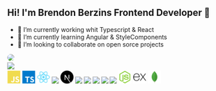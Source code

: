 ## Hi! I'm Brendon Berzins Frontend Developer 👋
 
- 🔭 I’m currently working whit Typescript & React
- 🌱 I’m currently learning Angular & StyleComponents
- 👯 I’m looking to collaborate on open sorce projects
<kbd>
  <img style='border-radius: 30em' height='200vh' src='https://i.gifer.com/origin/87/87015e585336954a2d2e9179bebd8b32_w200.gif'/>
</kbd>
<div>
  <img src='https://github-readme-stats.vercel.app/api/top-langs/?username=brendonberzins&layout=compact&theme=midnight-purple'/>
</div>
  <div>
   <img height='30em' src='https://raw.githubusercontent.com/devicons/devicon/master/icons/javascript/javascript-plain.svg'/>
   <img height='30em' src='https://raw.githubusercontent.com/devicons/devicon/master/icons/typescript/typescript-plain.svg'/>
   <img height='30em' src='https://raw.githubusercontent.com/devicons/devicon/master/icons/react/react-original.svg'/>
   <img height='30em' src="https://cdn.jsdelivr.net/gh/devicons/devicon/icons/redux/redux-original.svg" />
   <img height='30em' src='https://raw.githubusercontent.com/devicons/devicon/master/icons/nextjs/nextjs-original.svg'/>
   <img height='30em' src="https://cdn.jsdelivr.net/gh/devicons/devicon/icons/graphql/graphql-plain.svg" />
   <img height='30em' src="https://cdn.jsdelivr.net/gh/devicons/devicon/icons/tailwindcss/tailwindcss-plain.svg"/>
   <img height='30em' src="https://cdn.jsdelivr.net/gh/devicons/devicon/icons/sass/sass-original.svg" />
   <img height='30em' src="https://cdn.jsdelivr.net/gh/devicons/devicon/icons/materialui/materialui-original.svg" />
   <img height='30em'src="https://cdn.jsdelivr.net/gh/devicons/devicon/icons/jest/jest-plain.svg" />
   <img height='30em' src='https://raw.githubusercontent.com/devicons/devicon/master/icons/nodejs/nodejs-original.svg'/>
   <img height='30em' src='https://raw.githubusercontent.com/devicons/devicon/master/icons/express/express-original.svg'/>
   <img height='30em' src='https://raw.githubusercontent.com/devicons/devicon/master/icons/mongodb/mongodb-original.svg'/>
  </div>

